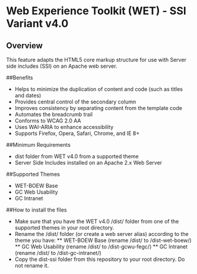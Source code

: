 # Web Experience Toolkit (WET) - SSI Variant v4.0

## Overview

This feature adapts the HTML5 core markup structure for use with Server side includes (SSI) on an Apache web server.

##Benefits

* Helps to minimize the duplication of content and code (such as titles and dates)</li>
* Provides central control of the secondary column</li>
* Improves consistency by separating content from the template code</li>
* Automates the breadcrumb trail</li>
* Conforms to WCAG 2.0 AA</li>
* Uses WAI-ARIA to enhance accessibility</li>
* Supports Firefox, Opera, Safari, Chrome, and IE 8+ 

##Minimum Requirements

* dist folder from WET v4.0 from a supported theme
* Server Side Includes installed on an Apache 2.x Web Server

##Supported Themes

* WET-BOEW Base
* GC Web Usability
* GC Intranet

##How to install the files

* Make sure that you have the WET v4.0 /dist/ folder from one of the supported themes in your root directory.
* Rename the /dist/ folder (or create a web server alias) according to the theme you have:
** WET-BOEW Base (rename /dist/ to /dist-wet-boew/)
** GC Web Usability (rename /dist/ to /dist-gcwu-fegc/)
** GC Intranet (rename /dist/ to /dist-gc-intranet/)
* Copy the dist-ssi folder from this repository to your root directory.  Do not rename it.